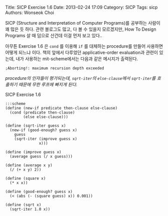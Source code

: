 Title: SICP Exercise 1.6
Date: 2013-02-24 17:09
Category: SICP
Tags: sicp
Authors: Wonseok Choi

SICP (Structure and Interpretation of Computer Programs)를 공부하는 사람이 꽤
많은 듯 하다. 관련 블로그도 많고, 다 볼 수 있을지 모르겠지만,
How To Design Programs 살 때 덤으로 산건데 이걸 먼저 보고 있다..

아무튼 Exercise 1.6 은 `cond` 를 이용해 `if` 를 대체하는 procedure를 만들어
사용하면 어떻게 되느냐 이다. 책의 앞에서 다루었던
applicative-order evaluation과 관련이 있는데,
내가 사용하는 mit-scheme에서는 다음과 같은 메시지가 출력된다.

    ;Aborting!: maximum recursion depth exceeded

_procedure의 인자들이 평가되는데, `sqrt-iter`의 `else-clause`에서
`sqrt-iter`를 호출하기 때문에 무한 루프에 빠지게 된다._

SICP Exercise 1.6

    :::scheme
    (define (new-if predicate then-clause else-clause)
      (cond (predicate then-clause)
            (else else-clause)))
     
    (define (sqrt-iter guess x)
      (new-if (good-enough? guess x)
        guess
        (sqrt-iter (improve guess x)
                   x)))
      
    (define (improve guess x)
      (average guess (/ x guess)))
       
    (define (average x y)
      (/ (+ x y) 2))
        
    (define (square x)
      (* x x))
         
    (define (good-enough? guess x)
      (< (abs (- (square guess) x)) 0.001))
          
    (define (sqrt x)
      (sqrt-iter 1.0 x))

